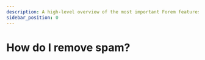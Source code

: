 ```yaml
---
description: A high-level overview of the most important Forem features.
sidebar_position: 0
---
```


# How do I remove spam?
